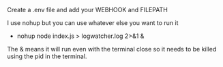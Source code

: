 Create a .env file and add your WEBHOOK and FILEPATH

I use nohup but you can use whatever else you want to run it
- nohup node index.js > logwatcher.log 2>&1 &

The & means it will run even with the terminal close so it needs to be killed using the pid in the terminal.
